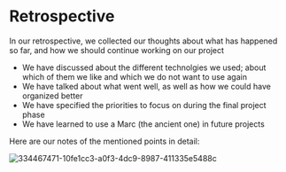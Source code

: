 # Retrospective

In our retrospective, we collected our thoughts about what has happened so far, and how we should continue working on our project

- We have discussed about the different technolgies we used; about which of them we like and which we do not want to use again
- We have talked about what went well, as well as how we could have organized better
- We have specified the priorities to focus on during the final project phase
- We have learned to use a Marc (the ancient one) in future projects

Here are our notes of the mentioned points in detail:

![334467471-10fe1cc3-a0f3-4dc9-8987-411335e5488c](https://github.com/SE-TINF22B6/CookHub/assets/115070676/2b76f0e6-631b-4fcf-8e02-dd501d066e7d)
